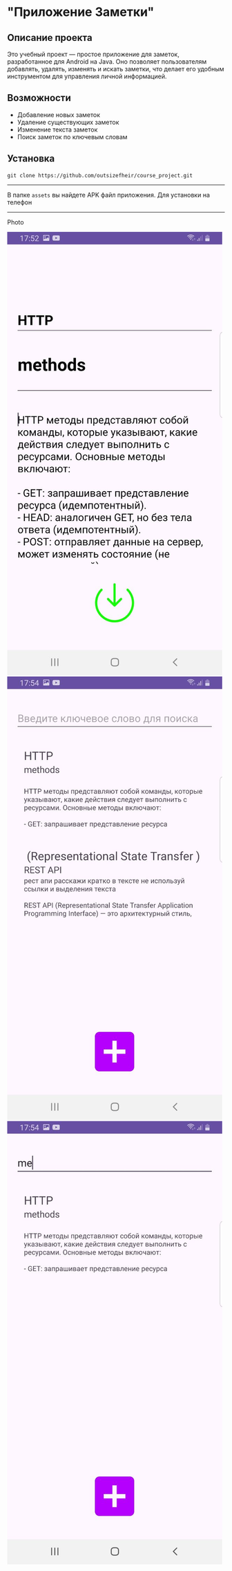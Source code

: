 # "Приложение Заметки"

## Описание проекта

Это учебный проект — простое приложение для заметок, разработанное для Android на Java. Оно позволяет пользователям добавлять, удалять, изменять и искать заметки, что делает его удобным инструментом для управления личной информацией.
## Возможности

- Добавление новых заметок
- Удаление существующих заметок
- Изменение текста заметок
- Поиск заметок по ключевым словам

## Установка

```
git clone https://github.com/outsizefheir/course_project.git
```
 ---
 
В папке `assets` вы найдете APK файл приложения. Для установки на телефон

---

Photo

![Image 1](https://github.com/outsizefheir/course_project/blob/master/assets/1.jpg)
![Image 2](https://github.com/outsizefheir/course_project/blob/master/assets/2.jpg)
![Image 3](https://github.com/outsizefheir/course_project/blob/master/assets/3.jpg)
